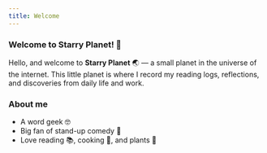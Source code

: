 ```yaml
---
title: Welcome
---
```


### Welcome to Starry Planet! :wave:

Hello, and welcome to **Starry Planet** :earth_asia: — a small planet in the universe of the internet. This little planet is where I record my reading logs, reflections, and discoveries from daily life and work.

### About me
- A word geek :nerd_face:
- Big fan of stand-up comedy 🎤
- Love reading :books:, cooking :fried_egg:, and plants :herb:
